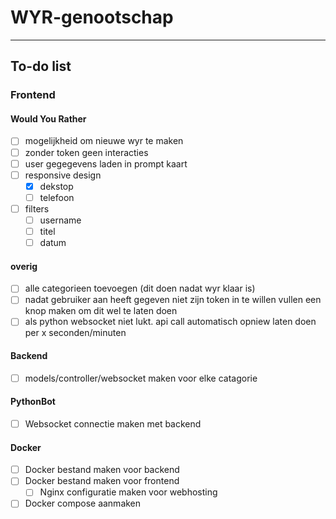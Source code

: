 # WYR-genootschap


___
## To-do list
### Frontend

#### **Would You Rather**
- [ ] mogelijkheid om nieuwe wyr te maken
- [ ] zonder token geen interacties
- [ ] user gegegevens laden in prompt kaart
- [ ] responsive design
  - [x] dekstop
  - [ ] telefoon
- [ ] filters
  - [ ] username
  - [ ] titel
  - [ ] datum

#### overig 
- [ ] alle categorieen toevoegen (dit doen nadat wyr klaar is)
- [ ] nadat gebruiker aan heeft gegeven niet zijn token in te willen vullen een knop maken om dit wel te laten doen
- [ ] als python websocket niet lukt. api call automatisch opniew laten doen per x seconden/minuten
#### **Backend**
- [ ] models/controller/websocket maken voor elke catagorie 


#### PythonBot
- [ ] Websocket connectie maken met backend


#### Docker
- [ ] Docker bestand maken voor backend 
- [ ] Docker bestand maken voor frontend
  - [ ] Nginx configuratie maken voor webhosting 
- [ ] Docker compose aanmaken 
